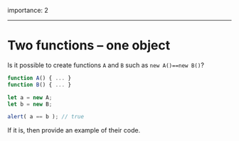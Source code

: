 importance: 2

---

# Two functions – one object

Is it possible to create functions `A` and `B` such as `new A()==new B()`?

```js no-beautify
function A() { ... }
function B() { ... }

let a = new A;
let b = new B;

alert( a == b ); // true
```

If it is, then provide an example of their code.
